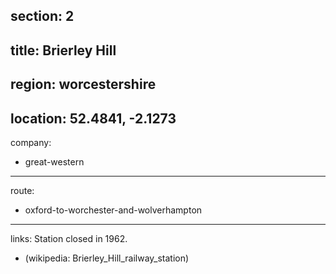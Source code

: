 section: 2
----
title: Brierley Hill
----
region: worcestershire
----
location: 52.4841, -2.1273
----
company:
- great-western
----
route:
- oxford-to-worchester-and-wolverhampton
----
links:
Station closed in 1962.
- (wikipedia: Brierley_Hill_railway_station)

